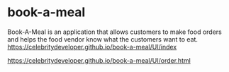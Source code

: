 # book-a-meal
Book-A-Meal is an application that allows customers to make food orders and helps the food vendor know what the customers want to eat.
https://celebritydeveloper.github.io/book-a-meal/UI/index

https://celebritydeveloper.github.io/book-a-meal/UI/order.html
